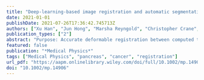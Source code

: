 ```yaml
---
title: "Deep-learning-based image registration and automatic segmentation of organs-at-risk in cone-beam CT scans from high-dose radiation treatment of pancreatic cancer"
date: 2021-01-01
publishDate: 2021-07-26T17:36:42.745713Z
authors: ["Xu Han", "Jun Hong", "Marsha Reyngold", "Christopher Crane", "John Cuaron", "Carla Hajj", "Justin Mann", "Melissa Zinovoy", "Hastings Greer", "Ellen Yorke", "Gig Mageras", "Marc Niethammer"]
publication_types: ["2"]
abstract: "Purpose: Accurate deformable registration between computed tomography (CT) and cone-beam CT (CBCT) images of pancreatic cancer patients treated with high biologically effective radiation doses is essential to assess changes in organ-at-risk (OAR) locations and shapes and to compute delivered dose. This study describes the development and evaluation of a deep-learning (DL) registration model to predict OAR segmentations on the CBCT derived from segmentations on the planning CT. Methods: The DL model is trained with CT-CBCT image pairs of the same patient, on which OAR segmentations of the small bowel, stomach, and duodenum have been manually drawn. A transformation map is obtained, which serves to warp the CT image and segmentations. In addition to a regularity loss and an image similarity loss, an OAR segmentation similarity loss is also used during training, which penalizes the mismatch between warped CT segmentations and manually drawn CBCT segmentations. At test time, CBCT segmentations are not required as they are instead obtained from the warped CT segmentations. In an IRB-approved retrospective study, a dataset consisting of 40 patients, each with one planning CT and two CBCT scans, was used in a fivefold cross-validation to train and evaluate the model, using physician-drawn segmentations as reference. Images were preprocessed to remove gas pockets. Network performance was compared to two intensity-based deformable registration algorithms (large deformation diffeomorphic metric mapping [LDDMM] and multimodality free-form [MMFF]) as baseline. Evaluated metrics were Dice similarity coefficient (DSC), change in OAR volume within a volume of interest (enclosing the low-dose PTV plus 1 cm margin) from planning CT to CBCT, and maximum dose to 5 cm3 of the OAR [D(5cc)]. Results: Processing time for one CT-CBCT registration with the DL model at test time was less than 5 seconds on a GPU-based system, compared to an average of 30 minutes for LDDMM optimization. For both small bowel and stomach/duodenum, the DL model yielded larger median DSC and smaller interquartile variation than either MMFF (paired t-test P < 10−4 for both type of OARs) or LDDMM (P < 10−3 and P = 0.03 respectively). Root-mean-square deviation (RMSD) of DL-predicted change in small bowel volume relative to reference was 22% less than for MMFF (P = 0.007). RMSD of DL-predicted stomach/duodenum volume change was 28% less than for LDDMM (P = 0.0001). RMSD of DL-predicted D(5cc) in small bowel was 39% less than for MMFF (P = 0.001); in stomach/duodenum, RMSD of DL-predicted D(5cc) was 18% less than for LDDMM (P < 10−3). Conclusions: The proposed deep network CT-to-CBCT deformable registration model shows improved segmentation accuracy compared to intensity-based algorithms and achieves an order-of-magnitude reduction in processing time."
featured: false
publication: "*Medical Physics*"
tags: ["Medical Physics", "pancreas", "cancer", "registration"]
url_pdf: "https://aapm.onlinelibrary.wiley.com/doi/full/10.1002/mp.14906"
doi: "10.1002/mp.14906"
---
```


